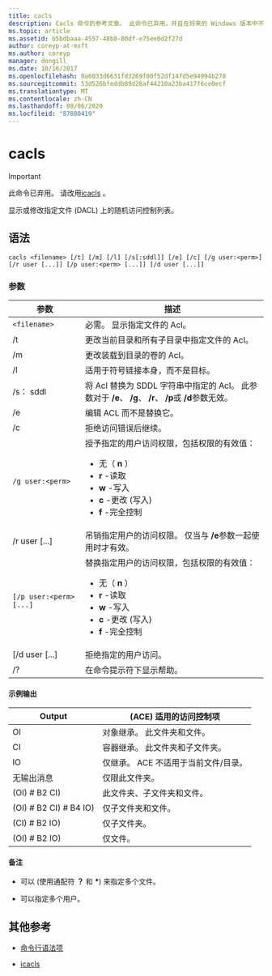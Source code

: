 ```yaml
---
title: cacls
description: Cacls 命令的参考文章。 此命令已弃用，并且在将来的 Windows 版本中不保证其受支持。
ms.topic: article
ms.assetid: b5bdbaaa-4557-48b8-80df-e75ee0d2f27d
author: coreyp-at-msft
ms.author: coreyp
manager: dongill
ms.date: 10/16/2017
ms.openlocfilehash: 0a6033d6631fd3269f00f52df14fd5e94994b278
ms.sourcegitcommit: 53d526bfeddb89d28af44210a23ba417f6ce0ecf
ms.translationtype: MT
ms.contentlocale: zh-CN
ms.lasthandoff: 08/06/2020
ms.locfileid: "87880419"
---
```

# <a name="cacls"></a>cacls

>[!IMPORTANT]
> 此命令已弃用。 请改用[icacls](icacls.md) 。

显示或修改指定文件 (DACL) 上的随机访问控制列表。

## <a name="syntax"></a>语法

```
cacls <filename> [/t] [/m] [/l] [/s[:sddl]] [/e] [/c] [/g user:<perm>] [/r user [...]] [/p user:<perm> [...]] [/d user [...]]
```

### <a name="parameters"></a>参数

| 参数 | 描述 |
| --------- | ----------- |
| `<filename>` | 必需。 显示指定文件的 Acl。 |
| /t  | 更改当前目录和所有子目录中指定文件的 Acl。 |
| /m | 更改装载到目录的卷的 Acl。 |
| /l | 适用于符号链接本身，而不是目标。 |
| /s： sddl | 将 Acl 替换为 SDDL 字符串中指定的 Acl。 此参数对于 **/e**、 **/g**、 **/r**、 **/p**或 **/d**参数无效。 |
| /e | 编辑 ACL 而不是替换它。 |
| /c | 拒绝访问错误后继续。 |
| `/g user:<perm>` | 授予指定的用户访问权限，包括权限的有效值：<ul><li>无（ **n** ）</li><li>**r** -读取</li><li>**w** -写入</li><li>**c** -更改 (写入) </li><li>**f** -完全控制</li></ul> |
| /r user [...] | 吊销指定用户的访问权限。 仅当与 **/e**参数一起使用时才有效。 |
| `[/p user:<perm> [...]` | 替换指定用户的访问权限，包括权限的有效值：<ul><li>无（ **n** ）</li><li>**r** -读取</li><li>**w** -写入</li><li>**c** -更改 (写入) </li><li>**f** -完全控制</li></ul> |
| [/d user [...] | 拒绝指定的用户访问。 |
| /? | 在命令提示符下显示帮助。 |

#### <a name="sample-output"></a>示例输出

| Output |  (ACE) 适用的访问控制项 |
-------- | ------------------------------------- |
| OI | 对象继承。 此文件夹和文件。 |
| CI | 容器继承。 此文件夹和子文件夹。 |
| IO | 仅继承。 ACE 不适用于当前文件/目录。 |
| 无输出消息 | 仅限此文件夹。 |
|  (OI) # B2 CI)  | 此文件夹、子文件夹和文件。 |
|  (OI) # B2 CI) # B4 IO)  | 仅子文件夹和文件。 |
|  (CI) # B2 IO)  | 仅子文件夹。 |
|  (OI) # B2 IO)  | 仅文件。 |

#### <a name="remarks"></a>备注

- 可以 (使用通配符 **？** 和 **&#42;**) 来指定多个文件。

- 可以指定多个用户。

## <a name="additional-references"></a>其他参考

- [命令行语法项](command-line-syntax-key.md)

- [icacls](icacls.md)
